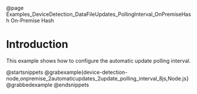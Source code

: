 @page Examples_DeviceDetection_DataFileUpdates_PollingInterval_OnPremiseHash On-Premise Hash

# Introduction

This example shows how to configure the automatic update polling interval.

@startsnippets
@grabexample{device-detection-node,onpremise_2automaticupdates_2update_polling_interval_8js,Node.js}
@grabbedexample
@endsnippets